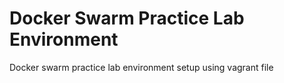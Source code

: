 # Docker Swarm Practice Lab Environment
Docker swarm practice lab environment setup using vagrant file
